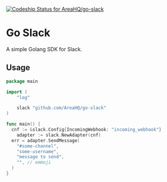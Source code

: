 [![Codeship Status for AreaHQ/go-slack](https://codeship.com/projects/7252c9a0-09f0-0134-e361-2adbeb910e90/status?branch=master)](https://codeship.com/projects/155402)

# Go Slack

A simple Golang SDK for Slack.

## Usage

```go
package main

import (
	"log"

	slack "github.com/AreaHQ/go-slack"
)

func main() {
  cnf := &slack.Config{IncomingWebhook: "incoming_webhook"}
	adapter := slack.NewAdapter(cnf)
  err = adapter.SendMessage(
    "#some-channel",
    "some-username",
    "message to send",
    "", // emmoji
  )
}
```
